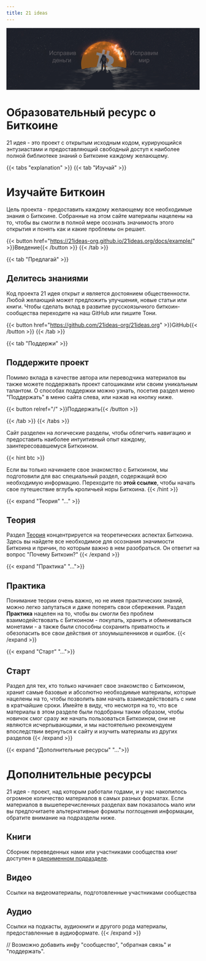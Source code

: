 ```yaml
---
title: 21 ideas
---
```


![cover](./posts/main/fix.png)

# Образовательный ресурс о Биткоине

21 идея - это проект с открытым исходным кодом, курирующийся энтузиастами и предоставляющий
свободный доступ к наиболее полной библиотеке знаний о Биткоине каждому желающему. 

{{< tabs "explanation" >}}
{{< tab "Изучай" >}}
# Изучайте Биткоин

Цель проекта - предоставить каждому желающему все необходимые знания о Биткоине. 
Собранные на этом сайте материалы нацелены на то, чтобы вы смогли в полной мере 
осознать значимость этого открытия и понять как и какие проблемы он решает.  

{{< button href="https://21ideas-org.github.io/21ideas.org/docs/example/" >}}Введение{{< /button >}}
{{< /tab >}}

{{< tab "Предлагай" >}}
## Делитесь знаниями

Код проекта 21 идея открыт и является достоянием общественности. Любой желающий может 
предложить улучшения, новые статьи или книги. Чтобы сделать вклад в развитие русскоязычного биткоин-сообщества 
переходите на наш GitHub или пишите Тони.  

{{< button href="https://github.com/21ideas-org/21ideas.org" >}}GitHub{{< /button >}}
{{< /tab >}}

{{< tab "Поддержи" >}}
## Поддержите проект

Помимо вклада в качестве автора или переводчика материалов вы также можете поддержвать проект сатошиками или своим уникальным талантом. О способах поддержки можно узнать, посетив раздел меню "Поддержать" в меню сайта слева, или нажав на кнопку ниже. 

{{< button relref="/" >}}Поддержать{{< /button >}}

{{< /tab >}}
{{< /tabs >}}

Сайт разделен на логические разделы, чтобы облегчить навигацию и
предоставить наиболее интуитивный опыт каждому, заинтересовавшемуся Биткоином.

{{< hint btc >}}

Если вы только начинаете свое знакомство с Биткоином, мы подготовили для вас специальный раздел, содержащий всю необходимую информацию. Переходите по **этой ссылке**, чтобы начать свое путешествие вглубь кроличьей норы Биткоина.
{{< /hint >}}


{{< expand "Теория" "..." >}}
## Теория

Раздел [Теория](/theory/) концентрируется на теоретических аспектах Биткоина. Здесь вы найдете все необходимое для осознания значимости Биткоина и причин, по которым важно в нем разобраться. Он ответит на вопрос "Почему Биткоин?"
{{< /expand >}}

{{< expand "Практика" "...">}}
## Практика

Понимание теории очень важно, но не имея практических знаний, можно легко запутаться и даже потерять свои сбережения. Раздел **Практика** нацелен на то, чтобы вы смогли без проблем взаимодействовать с Биткоином - покупать, хранить и обмениваться монетами - а также были способны сохранить приватность и обезопасить все свои действия от злоумышленников и ошибок.
{{< /expand >}}

{{< expand "Старт" "...">}}
##  Старт

Раздел для тех, кто только начинает свое знакомство с Биткоином, хранит самые базовые и абсолютно необходимые материалы, которые нацелены на то, чтобы позволить вам начать взаимодействовать с ним в кратчайшие сроки. Имейте в виду, что несмотря на то, что все материалы в этом разделе были подобраны такми образом, чтобы новичок смог сразу же начать пользоваться Биткоином, они не являются исчерпывающими, и мы настоятельно рекомендуем впоследствии вернуться к сайту и изучить материалы из других разделов
{{< /expand >}}

{{< expand "Дополнительные ресурсы" "...">}}
# Дополнительные ресурсы

21 идея - проект, над которым работали годами, и у нас накопилось огромное количество материалов в самых разных форматах. Если материалов в вышеперечисленных разделах вам показалось мало или вы предпочитаете альтернативные форматы поглощения информации, обратите внимание на подразделы ниже.

## Книги

Сборник переведенных нами или участниками сообщества книг доступен в [одноименном подразделе](./docs/Rabbithole/Books/).

## Видео

Ссылки на видеоматериалы, подготовленные участниками сообщества

## Аудио

Ссылки на подкасты, аудиокниги и другого рода материалы, предоставленные в аудиоформате.
{{< /expand >}}

// Возможно добавить инфу "сообщество", "обратная связь" и "поддержать".
